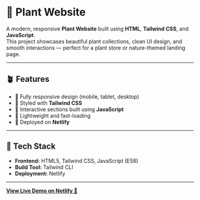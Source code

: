 # 🌿 Plant Website

A modern, responsive **Plant Website** built using **HTML**, **Tailwind CSS**, and **JavaScript**.  
This project showcases beautiful plant collections, clean UI design, and smooth interactions — perfect for a plant store or nature-themed landing page.

---

## 🪴 Features

- 🌱 Fully responsive design (mobile, tablet, desktop)
- 🍃 Styled with **Tailwind CSS**
- 🌼 Interactive sections built using **JavaScript**
- 🌿 Lightweight and fast-loading
- 🌻 Deployed on **Netlify**

---

## 🧩 Tech Stack

- **Frontend:** HTML5, Tailwind CSS, JavaScript (ES6)
- **Build Tool:** Tailwind CLI
- **Deployment:** Netlify

---

**[View Live Demo on Netlify 🚀](https://botaniva.netlify.app/)**


